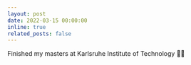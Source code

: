 ```yaml
---
layout: post
date: 2022-03-15 00:00:00
inline: true
related_posts: false
---
```


Finished my masters at Karlsruhe Institute of Technology :student:
